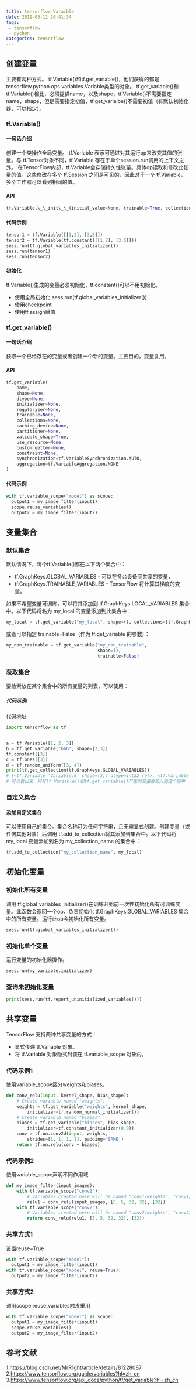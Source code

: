 ```yaml
---
title: tensorflow Varaible
date: 2019-05-12 20:41:34
tags:
 - tensorflow
 - python
categories: tensorflow
---
```



## 创建变量
主要有两种方式。
tf.Variable()和tf.get_variable()，他们获得的都是tensorflow.python.ops.variables.Variable类型的对象。
tf.get_variable()和tf.Variable()相比，必须提供name，以及shape，tf.Variable()不需要指定name，shape，但是需要指定初值，tf.get_varialbe()不需要初值（有默认初始化器，可以指定）。

### tf.Variable()
#### 一句话介绍
创建一个类操作全局变量。
tf.Variable 表示可通过对其运行op来改变其值的张量。与 tf.Tensor对象不同，tf.Variable 存在于单个session.run调用的上下文之外。
在TensorFlow内部，tf.Variable会存储持久性张量。具体op读取和修改此张量的值。这些修改在多个 tf.Session 之间是可见的，因此对于一个 tf.Variable，多个工作器可以看到相同的值。


#### API
``` python
tf.Variable.\_\_init\_\_(initial_value=None, trainable=True, collections=Non    e, validate_shape=True, caching_device=None, name=None, ...)
```

#### 代码示例
``` python
tensor1 = tf.Variable([[1,2], [3,5]])
tensor2 = tf.Variable(tf.constant([[1,2], [3,5]]))
sess.run(tf.global_variables_initializer())
sess.run(tensor1)
sess.run(tensor2)
```

#### 初始化
tf.Variable()生成的变量必须初始化，tf.constant()可以不用初始化。
- 使用全局初始化
sess.run(tf.global_variables_initializer())
- 使用checkpoint
- 使用tf.assign赋值

### tf.get_variable() 
#### 一句话介绍
获取一个已经存在的变量或者创建一个新的变量。主要目的，变量复用。

#### API
``` python
tf.get_variable(
    name,
    shape=None,
    dtype=None,
    initializer=None,
    regularizer=None,
    trainable=None,
    collections=None,
    caching_device=None,
    partitioner=None,
    validate_shape=True,
    use_resource=None,
    custom_getter=None,
    constraint=None,
    synchronization=tf.VariableSynchronization.AUTO,
    aggregation=tf.VariableAggregation.NONE
)
```
#### 代码示例
``` python
with tf.variable_scope("model") as scope:
  output1 = my_image_filter(input1)
  scope.reuse_variables()
  output2 = my_image_filter(input2)
```

## 变量集合
### 默认集合
默认情况下，每个tf.Variable()都在以下两个集合中：
- tf.GraphKeys.GLOBAL_VARIABLES - 可以在多台设备间共享的变量，
- tf.GraphKeys.TRAINABLE_VARIABLES - TensorFlow 将计算其梯度的变量。

如果不希望变量可训练，可以将其添加到 tf.GraphKeys.LOCAL_VARIABLES 集合中。以下代码将名为 my_local 的变量添加到此集合中：
``` python
my_local = tf.get_variable("my_local", shape=(), collections=[tf.GraphKeys.LOCAL_VARIABLES])
```
或者可以指定 trainable=False（作为 tf.get_variable 的参数）：
``` python
my_non_trainable = tf.get_variable("my_non_trainable",
                                   shape=(),
                                   trainable=False)
```

### 获取集合
要检索放在某个集合中的所有变量的列表，可以使用：
##### 代码示例
[代码地址]()
``` python
import tensorflow as tf


a = tf.Variable([1, 2, 3])
b = tf.get_variable("bbb", shape=[2,3])
tf.constant([3])
c = tf.ones([3])
d = tf.random_uniform([3, 4])
print(tf.get_collection(tf.GraphKeys.GLOBAL_VARIABLES))
# [<tf.Variable 'Variable:0' shape=(3,) dtype=int32_ref>, <tf.Variable 'bbb:0' shape=(2, 3) dtype=float32_ref>]
# 可以看出来，只有tf.Variable()和tf.get_variable()产生的变量会加入到这个图中
```

### 自定义集合
#### 添加自定义集合
可以使用自己的集合。集合名称可为任何字符串，且无需显式创建。创建变量（或任何其他对象）后调用 tf.add_to_collection将其添加到集合中。以下代码将 my_local 变量添加到名为 my_collection_name 的集合中：
``` python
tf.add_to_collection("my_collection_name", my_local)
```

## 初始化变量
### 初始化所有变量
调用 tf.global_variables_initializer()在训练开始前一次性初始化所有可训练变量。此函数会返回一个op，负责初始化 tf.GraphKeys.GLOBAL_VARIABLES 集合中的所有变量。运行此op会初始化所有变量。
``` python
sess.run(tf.global_variables_initializer())
```
### 初始化单个变量
运行变量的初始化器操作。
``` python
sess.run(my_variable.initializer)
```

### 查询未初始化变量
``` python
print(sess.run(tf.report_uninitialized_variables()))
```

## 共享变量
TensorFlow 支持两种共享变量的方式：
- 显式传递 tf.Variable 对象。
- 将 tf.Variable 对象隐式封装在 tf.variable_scope 对象内。

### 代码示例1
使用variable_scope区分weights和biases。

``` python
def conv_relu(input, kernel_shape, bias_shape):
    # Create variable named "weights".
    weights = tf.get_variable("weights", kernel_shape,
        initializer=tf.random_normal_initializer())
    # Create variable named "biases".
    biases = tf.get_variable("biases", bias_shape,
        initializer=tf.constant_initializer(0.0))
    conv = tf.nn.conv2d(input, weights,
        strides=[1, 1, 1, 1], padding='SAME')
    return tf.nn.relu(conv + biases)
```

### 代码示例2
使用variable_scope声明不同作用域
``` python
def my_image_filter(input_images):
    with tf.variable_scope("conv1"):
        # Variables created here will be named "conv1/weights", "conv1/biases".
        relu1 = conv_relu(input_images, [5, 5, 32, 32], [32])
    with tf.variable_scope("conv2"):
        # Variables created here will be named "conv2/weights", "conv2/biases".
        return conv_relu(relu1, [5, 5, 32, 32], [32])
```

### 共享方式1
设置reuse=True
``` python
with tf.variable_scope("model"):
  output1 = my_image_filter(input1)
with tf.variable_scope("model", reuse=True):
  output2 = my_image_filter(input2)
```

### 共享方式2
调用scope.reuse_variables触发重用
``` python
with tf.variable_scope("model") as scope:
  output1 = my_image_filter(input1)
  scope.reuse_variables()
  output2 = my_image_filter(input2)
```

## 参考文献
1.https://blog.csdn.net/MrR1ght/article/details/81228087
2.https://www.tensorflow.org/guide/variables?hl=zh_cn
3.https://www.tensorflow.org/api_docs/python/tf/get_variable?hl=zh_cn

